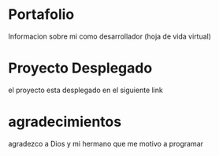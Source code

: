  <h1>Portafolio</h1>
  <p>Informacion sobre mi como desarrollador (hoja de vida virtual)</p>
 <h1>Proyecto  Desplegado </h1>
    <p> el proyecto esta desplegado en el siguiente link</p>
 <a href="https://codebyluis.netlify.app"></a>
       
   <h1>agradecimientos</h1>
    <p>agradezco a Dios y mi hermano que me motivo a programar</p>

